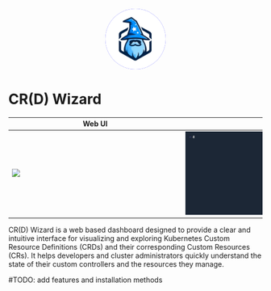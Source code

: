 <div align="center" style="padding-top: 20px">
    <img src="/ui/src/public/logo.svg?raw=true" width="120" style="background-color: blue; border-radius: 50%;">
</div>


# CR(D) Wizard

<div align="center">


| Web UI                                                                      | TUI                                                                                     |
|-----------------------------------------------------------------------------|-----------------------------------------------------------------------------------------|
| <img style="width: 55vw; min-width: 330px;" src="/assets/crd-wizard.gif" /> | <img style="width: 55vw; min-width: 330px; height: 100%;" src="/assets/tui-demo.gif" /> |


</div>

CR(D) Wizard is a web based dashboard designed to provide a clear and intuitive interface for visualizing and exploring Kubernetes Custom Resource Definitions (CRDs) and their corresponding Custom Resources (CRs). It helps developers and cluster administrators quickly understand the state of their custom controllers and the resources they manage.

#TODO: add features and installation methods